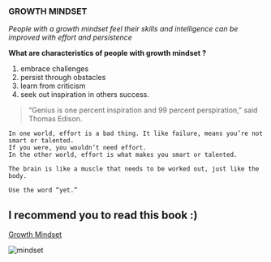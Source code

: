 ### GROWTH MINDSET

*People with a growth mindset feel their skills and intelligence can be improved with effort and persistence*



**What are characteristics of people with growth mindset ?**

1. embrace challenges
2. persist through obstacles
3. learn from criticism 
4. seek out inspiration in others success.



> “Genius is one percent inspiration and 99 percent perspiration,” said Thomas Edison.



```
In one world, effort is a bad thing. It like failure, means you’re not smart or talented. 
If you were, you wouldn’t need effort.
In the other world, effort is what makes you smart or talented.

The brain is like a muscle that needs to be worked out, just like the body.

Use the word “yet.”

```


## I recommend you to read this book  :)
[Growth Mindset](https://www.free-ebooks.net/self-improvement/Growth-Mindset-The-Door-to-Achieving-More/pdf?dl&preview?dl&preview)




![mindset](https://images.squarespace-cdn.com/content/v1/5db9f4f13e98376a5d9aad86/1572931751676-BO4GWOCNX6MEYC53C28B/ke17ZwdGBToddI8pDm48kPoswlzjSVMM-SxOp7CV59BZw-zPPgdn4jUwVcJE1ZvWQUxwkmyExglNqGp0IvTJZamWLI2zvYWH8K3-s_4yszcp2ryTI0HqTOaaUohrI8PI7Hk5b7wKtplcrxPf3ag-g6VC0ObVEO8cEICumLtlwuA/growth_mindset_activities.png?format=1000w)